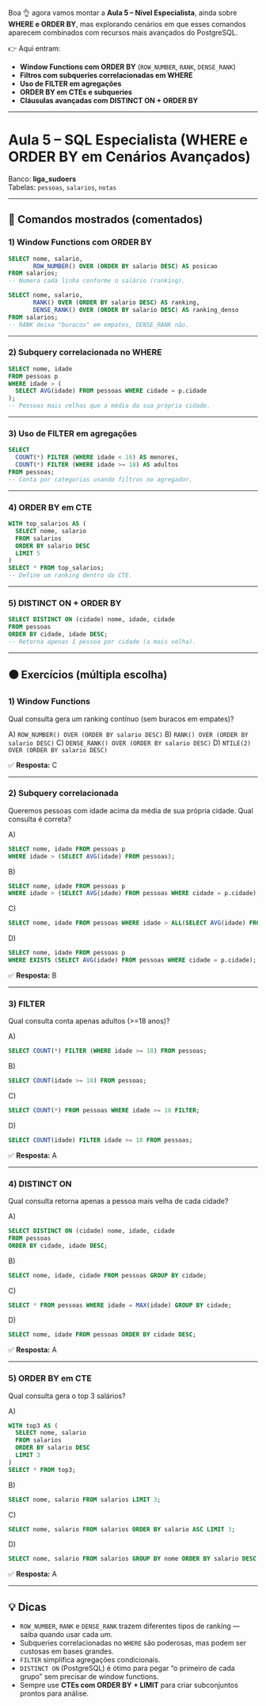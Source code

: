 Boa 👌 agora vamos montar a **Aula 5 – Nível Especialista**, ainda sobre **WHERE e ORDER BY**, mas explorando cenários em que esses comandos aparecem combinados com recursos mais avançados do PostgreSQL.

👉 Aqui entram:

* **Window Functions com ORDER BY** (`ROW_NUMBER`, `RANK`, `DENSE_RANK`)
* **Filtros com subqueries correlacionadas em WHERE**
* **Uso de FILTER em agregações**
* **ORDER BY em CTEs e subqueries**
* **Cláusulas avançadas com DISTINCT ON + ORDER BY**

---

# Aula 5 – SQL Especialista (WHERE e ORDER BY em Cenários Avançados)

Banco: **liga_sudoers**  
Tabelas: `pessoas`, `salarios`, `notas`

---

## 🔧 Comandos mostrados (comentados)

### 1) Window Functions com ORDER BY
```sql
SELECT nome, salario,
       ROW_NUMBER() OVER (ORDER BY salario DESC) AS posicao
FROM salarios;
-- Numera cada linha conforme o salário (ranking).
````

```sql
SELECT nome, salario,
       RANK() OVER (ORDER BY salario DESC) AS ranking,
       DENSE_RANK() OVER (ORDER BY salario DESC) AS ranking_denso
FROM salarios;
-- RANK deixa "buracos" em empates, DENSE_RANK não.
```

---

### 2) Subquery correlacionada no WHERE

```sql
SELECT nome, idade
FROM pessoas p
WHERE idade > (
  SELECT AVG(idade) FROM pessoas WHERE cidade = p.cidade
);
-- Pessoas mais velhas que a média da sua própria cidade.
```

---

### 3) Uso de FILTER em agregações

```sql
SELECT 
  COUNT(*) FILTER (WHERE idade < 18) AS menores,
  COUNT(*) FILTER (WHERE idade >= 18) AS adultos
FROM pessoas;
-- Conta por categorias usando filtros no agregador.
```

---

### 4) ORDER BY em CTE

```sql
WITH top_salarios AS (
  SELECT nome, salario
  FROM salarios
  ORDER BY salario DESC
  LIMIT 5
)
SELECT * FROM top_salarios;
-- Define um ranking dentro da CTE.
```

---

### 5) DISTINCT ON + ORDER BY

```sql
SELECT DISTINCT ON (cidade) nome, idade, cidade
FROM pessoas
ORDER BY cidade, idade DESC;
-- Retorna apenas 1 pessoa por cidade (a mais velha).
```

---

## ⚫ Exercícios (múltipla escolha)

### 1) Window Functions

Qual consulta gera um ranking contínuo (sem buracos em empates)?

A) `ROW_NUMBER() OVER (ORDER BY salario DESC)`
B) `RANK() OVER (ORDER BY salario DESC)`
C) `DENSE_RANK() OVER (ORDER BY salario DESC)`
D) `NTILE(2) OVER (ORDER BY salario DESC)`

✅ **Resposta:** C

---

### 2) Subquery correlacionada

Queremos pessoas com idade acima da média de sua própria cidade. Qual consulta é correta?

A)

```sql
SELECT nome, idade FROM pessoas p
WHERE idade > (SELECT AVG(idade) FROM pessoas);
```

B)

```sql
SELECT nome, idade FROM pessoas p
WHERE idade > (SELECT AVG(idade) FROM pessoas WHERE cidade = p.cidade);
```

C)

```sql
SELECT nome, idade FROM pessoas WHERE idade > ALL(SELECT AVG(idade) FROM pessoas);
```

D)

```sql
SELECT nome, idade FROM pessoas p
WHERE EXISTS (SELECT AVG(idade) FROM pessoas WHERE cidade = p.cidade);
```

✅ **Resposta:** B

---

### 3) FILTER

Qual consulta conta apenas adultos (>=18 anos)?

A)

```sql
SELECT COUNT(*) FILTER (WHERE idade >= 18) FROM pessoas;
```

B)

```sql
SELECT COUNT(idade >= 18) FROM pessoas;
```

C)

```sql
SELECT COUNT(*) FROM pessoas WHERE idade >= 18 FILTER;
```

D)

```sql
SELECT COUNT(idade) FILTER idade >= 18 FROM pessoas;
```

✅ **Resposta:** A

---

### 4) DISTINCT ON

Qual consulta retorna apenas a pessoa mais velha de cada cidade?

A)

```sql
SELECT DISTINCT ON (cidade) nome, idade, cidade
FROM pessoas
ORDER BY cidade, idade DESC;
```

B)

```sql
SELECT nome, idade, cidade FROM pessoas GROUP BY cidade;
```

C)

```sql
SELECT * FROM pessoas WHERE idade = MAX(idade) GROUP BY cidade;
```

D)

```sql
SELECT nome, idade FROM pessoas ORDER BY cidade DESC;
```

✅ **Resposta:** A

---

### 5) ORDER BY em CTE

Qual consulta gera o top 3 salários?

A)

```sql
WITH top3 AS (
  SELECT nome, salario
  FROM salarios
  ORDER BY salario DESC
  LIMIT 3
)
SELECT * FROM top3;
```

B)

```sql
SELECT nome, salario FROM salarios LIMIT 3;
```

C)

```sql
SELECT nome, salario FROM salarios ORDER BY salario ASC LIMIT 3;
```

D)

```sql
SELECT nome, salario FROM salarios GROUP BY nome ORDER BY salario DESC;
```

✅ **Resposta:** A

---

## 💡 Dicas

* `ROW_NUMBER`, `RANK` e `DENSE_RANK` trazem diferentes tipos de ranking — saiba quando usar cada um.
* Subqueries correlacionadas no `WHERE` são poderosas, mas podem ser custosas em bases grandes.
* `FILTER` simplifica agregações condicionais.
* `DISTINCT ON` (PostgreSQL) é ótimo para pegar “o primeiro de cada grupo” sem precisar de window functions.
* Sempre use **CTEs com ORDER BY + LIMIT** para criar subconjuntos prontos para análise.
